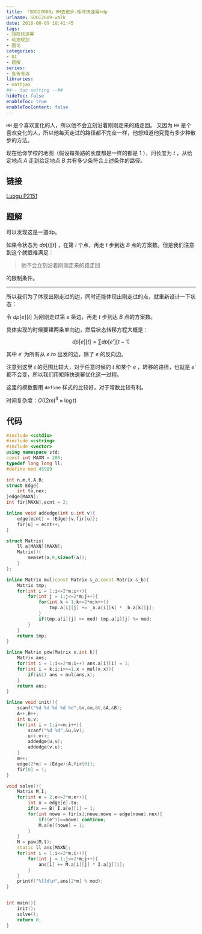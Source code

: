 ```yaml
---
title: 「SDOI2009」HH去散步-矩阵快速幂+dp
urlname: SDOI2009-walk
date: 2018-08-09 10:41:45
tags:
- 矩阵快速幂
- 动态规划
- 图论
categories: 
- OI
- 题解
series:
- 各省省选
libraries:
- mathjax 
##-- toc setting --##
hideToc: false
enableToc: true
enableTocContent: false
---
```


`HH` 是个喜欢变化的人，所以他不会立刻沿着刚刚走来的路走回。 又因为 `HH` 是个喜欢变化的人，所以他每天走过的路径都不完全一样，他想知道他究竟有多少种散步的方法。

现在给你学校的地图（假设每条路的长度都是一样的都是 $1$ ），问长度为 $t$ ，从给定地点 $A$ 走到给定地点 $B$ 共有多少条符合上述条件的路径。

<!--more-->

## 链接

[Luogu P2151](https://www.luogu.org/problemnew/show/P2151)


## 题解

可以发现这是一道dp。

如果令状态为 $dp[i][t]$ ，在第 $i$ 个点，再走 $t$ 步到达 $B$ 点的方案数。但是我们注意到这个就很难满足：

> 他不会立刻沿着刚刚走来的路走回

的限制条件。

- - -

所以我们为了体现出刚走过的边，同时还能体现出刚走过的点，就重新设计一下状态：

令 $dp[e][t]$ 为刚刚走过第 $e$ 条边，再走 $t$ 步到达 $B$ 点的方案数。

具体实现的时候要建两条单向边，然后状态转移方程大概是：

$$
dp[e][t] = \sum dp[e'][t-1]
$$

其中 $e'$ 为所有从 $e.to$ 出发的边，除了 $e$ 的反向边。

注意到这里 $t$ 的范围比较大，对于任意时候的 $t$ 和某个 $e$ ，转移的路径，也就是 $e'$ 都不会变，所以我们用矩阵快速幂优化这一过程。

这里的模数要用 `define` 样式的比较好，对于常数比较有利。


时间复杂度：$O((2m)^3 \times \log{t})$

## 代码



```cpp
#include <cstdio>
#include <cstring>
#include <vector>
using namespace std;
const int MAXN = 200;
typedef long long ll;
#define mod 45989

int n,m,t,A,B;
struct Edge{
    int to,nex;
}edge[MAXN];
int fir[MAXN],ecnt = 2;

inline void addedge(int u,int v){
    edge[ecnt] = (Edge){v,fir[u]};
    fir[u] = ecnt++;
}

struct Matrix{
    ll a[MAXN][MAXN];
    Matrix(){
        memset(a,0,sizeof(a));
    }
};

inline Matrix mul(const Matrix &_a,const Matrix &_b){
    Matrix tmp;
    for(int i = 1;i<=2*m;i++){
        for(int j = 1;j<=2*m;j++){
            for(int k = 1;k<=2*m;k++){
                tmp.a[i][j] += _a.a[i][k] * _b.a[k][j]; 
            }
            if(tmp.a[i][j] >= mod) tmp.a[i][j] %= mod;
        }
    }
    return tmp;
}

inline Matrix pow(Matrix x,int k){
    Matrix ans;
    for(int i = 1;i<=2*m;i++) ans.a[i][i] = 1;
    for(int i = k;i;i>>=1,x = mul(x,x)){
        if(i&1) ans = mul(ans,x);
    }
    return ans;
}

inline void init(){
    scanf("%d %d %d %d %d",&n,&m,&t,&A,&B);
    A++,B++; 
    int u,v;
    for(int i = 1;i<=m;i++){
        scanf("%d %d",&u,&v);
        u++,v++;
        addedge(u,v);
        addedge(v,u);
    }
    m++;
    edge[2*m] = (Edge){A,fir[0]};
    fir[0] = 1;
}

void solve(){
    Matrix M,I;
    for(int e = 2;e<=2*m;e++){
        int x = edge[e].to;
        if(x == B) I.a[e][1] = 1;
        for(int nowe = fir[x];nowe;nowe = edge[nowe].nex){
            if((e^1)==nowe) continue;
            M.a[e][nowe] = 1;
        }
    }
    M = pow(M,t);
    static ll ans[MAXN];
    for(int i = 1;i<=2*m;i++){
        for(int j = 1;j<=2*m;j++){
            ans[i] += M.a[i][j] * I.a[j][1];
        }
    }
    printf("%lld\n",ans[2*m] % mod);
}


int main(){
    init();
    solve();
    return 0;
}
```


